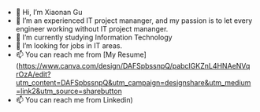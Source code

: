 - 👋 Hi, I’m Xiaonan Gu
- 👀 I’m an experienced IT project mananger, and my passion is to let every engineer working without IT project mananger.
- 🌱 I’m currently studying Information Technology
- 💞️ I’m looking for jobs in IT areas.
- 📫 You can reach me from [My Resume] (https://www.canva.com/design/DAFSpbssnpQ/pabcIGKZnL4HNAeNVqrOzA/edit?utm_content=DAFSpbssnpQ&utm_campaign=designshare&utm_medium=link2&utm_source=sharebutton
- 📫 You can reach me from Linkedin)
<!---
pipeapplenan/pipeapplenan is a ✨ special ✨ repository because its `README.md` (this file) appears on your GitHub profile.
You can click the Preview link to take a look at your changes.
--->


